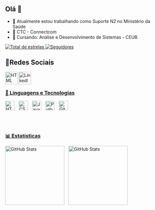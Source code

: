 ## Olá 👋

- 🔭 Atualmente estou trabalhando como Suporte N2 no Ministério da Saúde
- 🏢 CTC - Connectcom
- 🌱 Cursando: Análise e Desenvolvimento de Sistemas - CEUB 

<p align="left">
     <a href="https://github.com/DaviMotaDev?tab=repositories&sort=stargazers">
        <img 
            alt="Total de estrelas" 
            title="Total de estrelas GitHub" 
            src="https://custom-icon-badges.demolab.com/github/stars/DaviMotaDev?color=55960c&style=for-the-badge&labelColor=488207&logo=star&label=estrelas"
        />
    </a>
    <a href="https://github.com/DaviMotaDev?tab=followers">
        <img 
            alt="Seguidores" 
            title="Me siga no GitHub" 
            src="https://custom-icon-badges.demolab.com/github/followers/DaviMotaDev?color=236ad3&labelColor=1155ba&style=for-the-badge&logo=github&label=Seguidores&logoColor=white"
        />
    </a>
</p>

## 📱Redes Sociais

<a href="https://www.instagram.com/daviziin_mt/">   
     <img 
         align="left" 
         alt="HTML"
         title="Instagram" 
         width="40px"
         src="https://github.com/user-attachments/assets/a2b7e763-1fc3-4d43-a5c7-b23fa2e78372" 
     />
<a href="https://www.linkedin.com/in/davi-mota-oliveira-dos-santos-b7009b232/">   
     <img 
         align="left" 
         alt="LinkedIn"
         title="LinkedIn" 
         width="40px"
         src="linkedin.ico"
     />
     
<br/>
<br/>


### 🤖 Linguagens e Tecnologias

<img 
    align="left" 
    alt="HTML"
    title="HTML" 
    width="30px" 
    style="padding-right: 10px;" 
    src="https://cdn.jsdelivr.net/gh/devicons/devicon@latest/icons/html5/html5-original.svg" 
/>
<img 
    align="left" 
    alt="CSS" 
    title="CSS"
    width="30px" 
    style="padding-right: 10px;" 
    src="https://cdn.jsdelivr.net/gh/devicons/devicon@latest/icons/css3/css3-original.svg" 
/>
<img 
    align="left" 
    alt="JavaScript" 
    title="JavaScript"
    width="30px" 
    style="padding-right: 10px;" 
    src="https://cdn.jsdelivr.net/gh/devicons/devicon@latest/icons/javascript/javascript-original.svg" 
/>
<img 
    align="left" 
    alt="Python" 
    title="Python"
    width="30px" 
    style="padding-right: 10px;" 
    src="https://cdn.jsdelivr.net/gh/devicons/devicon@latest/icons/python/python-original.svg" 
/>
<img 
     aling="left"
     alt="Git"
     title="Git"
     width="30px"
     style="padding-right: 10px"
     src="https://git-scm.com/images/logos/downloads/Git-Icon-1788C.svg"
/>

<br/>
<br/>

### 📊 Estatísticas

<p>
  <img 
    align="left" 
    alt="GitHub Stats" 
    height="190" 
    style="padding-right: 10px;" 
    src="https://github-readme-stats.vercel.app/api?username=DaviMotaDev&show_icons=true&theme=dark&include_all_commits=true&locale=pt-br" 
  />
  <img 
      align="left" 
      alt="GitHub Stats" 
      height="190" 
      src="https://github-readme-stats.vercel.app/api/top-langs/?username=DaviMotaDev&theme=dark&layout=compact&custom_title=Tecnologias&langs_count=9&include_all_commits=true" 
  />

</p>
